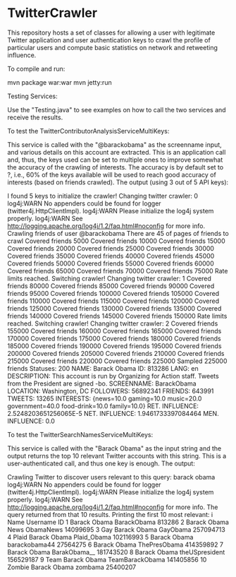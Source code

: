 # TwitterCrawler
This repository hosts a set of classes for allowing a user with legitimate Twitter application and user authentication keys to crawl the profile of particular users and compute basic statistics on network and retweeting influence.

To compile and run:

mvn package war:war
mvn jetty:run

Testing Services:

Use the "Testing.java" to see examples on how to call the two services and receive the results.

To test the TwitterContributorAnalysisServiceMultiKeys:

This service is called with the "@barackobama" as the screenname input, and various details on this account are extracted. This is an application call and, thus, the keys used can be set to multiple ones to improve somewhat the accuracy of the crawling of interests. The accuracy is by default set to ?, i.e., 60% of the keys available will be used to reach good accuracy of interests (based on friends crawled). The output (using 3 out of 5 API keys):

I found 5 keys to initialize the crawler!
Changing twitter crawler: 0
log4j:WARN No appenders could be found for logger (twitter4j.HttpClientImpl).
log4j:WARN Please initialize the log4j system properly.
log4j:WARN See http://logging.apache.org/log4j/1.2/faq.html#noconfig for more info.
Crawling friends of user @barackobama
There are 45 of pages of friends to crawl
Covered friends 5000
Covered friends 10000
Covered friends 15000
Covered friends 20000
Covered friends 25000
Covered friends 30000
Covered friends 35000
Covered friends 40000
Covered friends 45000
Covered friends 50000
Covered friends 55000
Covered friends 60000
Covered friends 65000
Covered friends 70000
Covered friends 75000
Rate limits reached. Switching crawler!
Changing twitter crawler: 1
Covered friends 80000
Covered friends 85000
Covered friends 90000
Covered friends 95000
Covered friends 100000
Covered friends 105000
Covered friends 110000
Covered friends 115000
Covered friends 120000
Covered friends 125000
Covered friends 130000
Covered friends 135000
Covered friends 140000
Covered friends 145000
Covered friends 150000
Rate limits reached. Switching crawler!
Changing twitter crawler: 2
Covered friends 155000
Covered friends 160000
Covered friends 165000
Covered friends 170000
Covered friends 175000
Covered friends 180000
Covered friends 185000
Covered friends 190000
Covered friends 195000
Covered friends 200000
Covered friends 205000
Covered friends 210000
Covered friends 215000
Covered friends 220000
Covered friends 225000
Sampled 225000 friends
Statuses: 200
NAME: Barack Obama
ID: 813286
LANG: en
DESCRIPTION: This account is run by Organizing for Action staff. Tweets from the President are signed -bo.
SCREENNAME: BarackObama
LOCATION: Washington, DC
FOLLOWERS: 56892341
FRIENDS: 643991
TWEETS: 13265
INTERESTS: {news=10.0
gaming=10.0
music=20.0
government=40.0
food-drink=10.0
family=10.0}
RET. INFLUENCE: 2.5248203651256065E-5
NET. INFLUENCE: 1.9461733397084464
MEN. INFLUENCE: 0.0

To test the TwitterSearchNamesServiceMultiKeys:

This service is called with the "Barack Obama" as the input string and the output returns the top 10 relevant Twitter accounts with this string. This is a user-authenticated call, and thus one key is enough. The output:

Crawling Twitter to discover users relevant to this query: barack obama
log4j:WARN No appenders could be found for logger (twitter4j.HttpClientImpl).
log4j:WARN Please initialize the log4j system properly.
log4j:WARN See http://logging.apache.org/log4j/1.2/faq.html#noconfig for more info.
The query returned from that 10 results. Printing the first 10 most relevant: 
i	Name	Username	ID
1	Barack Obama	BarackObama	813286
2	Barack Obama News	ObamaNews	14099695
3	Gay Barack Obama	GayObama	257094713
4	Plaid Barack Obama	Plaid_Obama	102116993
5	Barack Obama	barackobama44	27564275
6	Barack Obama	ThePresObama	414359892
7	Barack Obama	BarakObama__	181743520
8	Barack Obama	theUSpresident	156529187
9	Team Barack Obama	TeamBarackObama	141405856
10	Zombie Barack Obama	zombama	25400207

